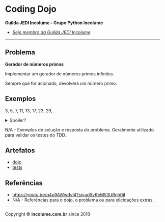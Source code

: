 # Coding Dojo

**Guilda JEDI Incolume - Grupo Python Incolume**

- _[Seja membro da Guilda JEDI Incolume](https://discord.gg/eBNamXVtBW)_

---

## Problema

**Gerador de números primos**

Implementar um gerador de números primos infinitos.

Sempre que for acionado, devolverá um número primo.

## Exemplos

3, 5, 7, 11, 13, 17, 23, 29,

<details>
  <summary>Spoiler?</summary>
   Considerar em caso de fatoração:

    > modo pythônico
    > sem condicionais
    > estruturas performáticas
    > redução de complexidade ciclomática
    > análise assintótica de algoritmos (big O)

</details>

N/A - Exemplos de solução e resposta do problema. Geralmente utilizado para validar os testes do TDD.


## Artefatos

- [dojo](./__init__.py)
- [tests](./test_20240517.py)


## Referências

- https://youtu.be/q4o9AWwdvl4?si=ud5vKeM53URqh0il
- N/A - Referências para o dojo, o problema ou para elicidações extras.

---

Copyright &copy; **incolume.com.br** since 2010
